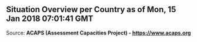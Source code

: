 ## Situation Overview per Country as of Mon, 15 Jan 2018 07:01:41 GMT

Source: **ACAPS (Assessment Capacities Project) - https://www.acaps.org**